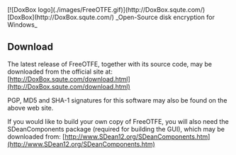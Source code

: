 

<meta content="text/html; charset=UTF-8" http-equiv="Content-Type">
<meta name="keywords" content="disk encryption, security, transparent, AES, OTFE, plausible deniability, virtual drive, Linux, MS Windows, portable, USB drive, partition">
<meta name="description" content="DoxBox: An Open-Source 'on-the-fly' transparent disk encryption program for PCs. Using this software, you can create one or more &quot;virtual disks&quot; on your PC - anything written to these disks is automatically, and securely, encrypted before being stored on your computers hard drive.">

<meta name="author" content="Sarah Dean">
<meta name="copyright" content="Copyright 2004, 2005, 2006, 2007, 2008 Sarah Dean">
<meta name="ROBOTS" content="ALL">

<TITLE>Download</TITLE>

<link href="./styles_common.css" rel="stylesheet" type="text/css">

<link rev="made" href="mailto:sdean12@sdean12.org">
<link rel="shortcut icon" href="./images/favicon.ico" type="image/x-icon">

<SPAN CLASS="master_link">
[![DoxBox logo](./images/FreeOTFE.gif)](http://DoxBox.squte.com/)
[DoxBox](http://DoxBox.squte.com/)
</SPAN>
<SPAN CLASS="master_title">
_Open-Source disk encryption for Windows_
</SPAN>

      
            
## Download
The latest release of FreeOTFE, together with its source code, may be
downloaded from the official site at: [http://DoxBox.squte.com/download.html](http://DoxBox.squte.com/download.html)

PGP, MD5 and SHA-1 signatures for this software may also be found on
the above web site.

</p>

If you would like to build your own copy of FreeOTFE, you will also
need the SDeanComponents package (required for building the
GUI), which
may be downloaded from: [http://www.SDean12.org/SDeanComponents.htm](http://www.SDean12.org/SDeanComponents.htm)




